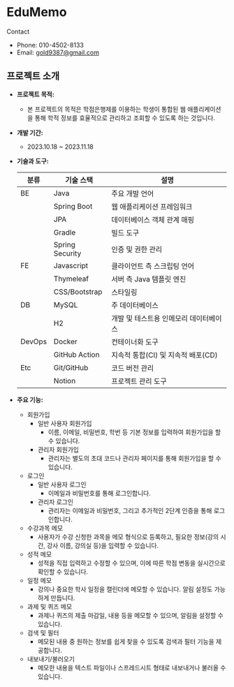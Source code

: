 # EduMemo

Contact

- Phone: 010-4502-8133
- Email: gold9387@gmail.com

## 프로젝트 소개

- **프로젝트 목적:**
    - 본 프로젝트의 목적은 학점은행제를 이용하는 학생이 통합된 웹 애플리케이션을 통해 학적 정보를 효율적으로 관리하고 조회할 수 있도록 하는 것입니다.
- **개발 기간:**
    - 2023.10.18 ~ 2023.11.18
- **기술과 도구:**
    
    
    | 분류 | 기술 스택 | 설명 |
    | --- | --- | --- |
    | BE | Java | 주요 개발 언어 |
    |  | Spring Boot | 웹 애플리케이션 프레임워크 |
    |  | JPA | 데이터베이스 객체 관계 매핑 |
    |  | Gradle | 빌드 도구 |
    |  | Spring Security | 인증 및 권한 관리 |
    | FE | Javascript | 클라이언트 측 스크립팅 언어 |
    |  | Thymeleaf | 서버 측 Java 템플릿 엔진 |
    |  | CSS/Bootstrap | 스타일링 |
    | DB | MySQL | 주 데이터베이스 |
    |  | H2 | 개발 및 테스트용 인메모리 데이터베이스 |
    | DevOps | Docker | 컨테이너화 도구 |
    |  | GitHub Action | 지속적 통합(CI) 및 지속적 배포(CD) |
    | Etc | Git/GitHub | 코드 버전 관리 |
    |  | Notion | 프로젝트 관리 도구 |
- **주요 기능:**
    - 회원가입
        - 일반 사용자 회원가입
            - 이름, 이메일, 비밀번호, 학번 등 기본 정보를 입력하여 회원가입을 할 수 있습니다.
        - 관리자 회원가입
            - 관리자는 별도의 초대 코드나 관리자 페이지를 통해 회원가입을 할 수 있습니다.
    - 로그인
        - 일반 사용자 로그인
            - 이메일과 비밀번호를 통해 로그인합니다.
        - 관리자 로그인
            - 관리자는 이메일과 비밀번호, 그리고 추가적인 2단계 인증을 통해 로그인합니다.
    - 수강과목 메모
        - 사용자가 수강 신청한 과목을 메모 형식으로 등록하고, 필요한 정보(강의 시간, 강사 이름, 강의실 등)을 입력할 수 있습니다.
    - 성적 메모
        - 성적을 직접 입력하고 수정할 수 있으며, 이에 따른 학점 변동을 실시간으로 확인할 수 있습니다.
    - 일정 메모
        - 강의나 중요한 학사 일정을 캘린더에 메모할 수 있습니다. 알림 설정도 가능하게 만듭니다.
    - 과제 및 퀴즈 메모
        - 과제나 퀴즈의 제출 마감일, 내용 등을 메모할 수 있으며, 알림을 설정할 수 있습니다.
    - 검색 및 필터
        - 메모된 내용 중 원하는 정보를 쉽게 찾을 수 있도록 검색과 필터 기능을 제공합니다.
    - 내보내기/불러오기
        - 메모한 내용을 텍스트 파일이나 스프레드시트 형태로 내보내거나 불러올 수 있습니다.
